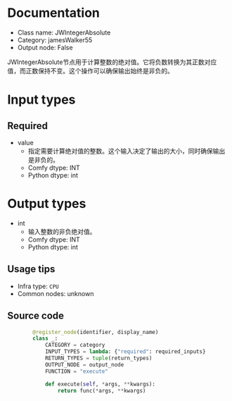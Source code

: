 
# Documentation
- Class name: JWIntegerAbsolute
- Category: jamesWalker55
- Output node: False

JWIntegerAbsolute节点用于计算整数的绝对值。它将负数转换为其正数对应值，而正数保持不变。这个操作可以确保输出始终是非负的。

# Input types
## Required
- value
    - 指定需要计算绝对值的整数。这个输入决定了输出的大小，同时确保输出是非负的。
    - Comfy dtype: INT
    - Python dtype: int

# Output types
- int
    - 输入整数的非负绝对值。
    - Comfy dtype: INT
    - Python dtype: int


## Usage tips
- Infra type: `CPU`
- Common nodes: unknown


## Source code
```python
        @register_node(identifier, display_name)
        class _:
            CATEGORY = category
            INPUT_TYPES = lambda: {"required": required_inputs}
            RETURN_TYPES = tuple(return_types)
            OUTPUT_NODE = output_node
            FUNCTION = "execute"

            def execute(self, *args, **kwargs):
                return func(*args, **kwargs)

```
